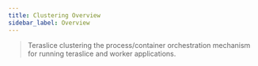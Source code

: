 ```yaml
---
title: Clustering Overview
sidebar_label: Overview
---
```


> Teraslice clustering the process/container orchestration mechanism for running teraslice and worker applications.
